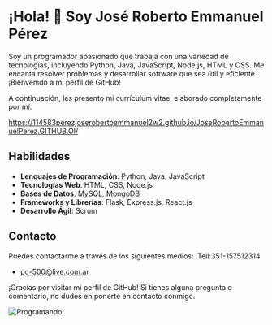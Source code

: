 # ¡Hola! 👋 Soy José Roberto Emmanuel Pérez

Soy un programador apasionado que trabaja con una variedad de tecnologías, incluyendo Python, Java, JavaScript, Node.js, HTML y CSS. Me encanta resolver problemas y desarrollar software que sea útil y eficiente. ¡Bienvenido a mi perfil de GitHub!

A continuación, les presento mi currículum vitae, elaborado completamente por mí.

https://114583perezjoserobertoemmanuel2w2.github.io/JoseRobertoEmmanuelPerez.GITHUB.OI/

## Habilidades

- **Lenguajes de Programación**: Python, Java, JavaScript
- **Tecnologías Web**: HTML, CSS, Node.js
- **Bases de Datos**: MySQL, MongoDB
- **Frameworks y Librerías**: Flask, Express.js, React.js
- **Desarrollo Ágil**: Scrum

## Contacto

Puedes contactarme a través de los siguientes medios:
.Tell:351-157512314
- pc-500@live.com.ar

¡Gracias por visitar mi perfil de GitHub! Si tienes alguna pregunta o comentario, no dudes en ponerte en contacto conmigo.

![Programando](https://www.nextu.com/blog/wp-content/uploads/sites/4/2022/09/blof-fb-1.png)
